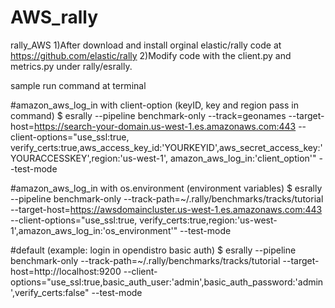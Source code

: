 # AWS_rally
rally_AWS
1)After download and install orginal elastic/rally code at https://github.com/elastic/rally 2)Modify code with the client.py and metrics.py under rally/esrally.

sample run command at terminal

#amazon_aws_log_in with client-option (keyID, key and region pass in command) $ esrally --pipeline benchmark-only --track=geonames --target-host=https://search-your-domain.us-west-1.es.amazonaws.com:443 --client-options="use_ssl:true, verify_certs:true,aws_access_key_id:'YOURKEYID',aws_secret_access_key:'YOURACCESSKEY',region:'us-west-1', amazon_aws_log_in:'client_option'" --test-mode

#amazon_aws_log_in with os.environment (environment variables) $ esrally --pipeline benchmark-only --track-path=~/.rally/benchmarks/tracks/tutorial --target-host=https://awsdomaincluster.us-west-1.es.amazonaws.com:443 --client-options="use_ssl:true, verify_certs:true,region:'us-west-1',amazon_aws_log_in:'os_environment'" --test-mode

#default (example: login in opendistro basic auth) $ esrally --pipeline benchmark-only --track-path=~/.rally/benchmarks/tracks/tutorial --target-host=http://localhost:9200 --client-options="use_ssl:true,basic_auth_user:'admin',basic_auth_password:'admin',verify_certs:false" --test-mode
